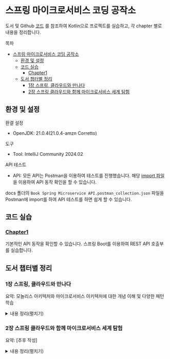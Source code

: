 # 스프링 마이크로서비스 코딩 공작소

도서 및 Github [코드](https://github.com/gilbutITbook/080283) 를 참조하여 Kotlin으로 프로젝트를 실습하고, 각 chapter 별로 내용을 정리합니다.

목차

- [스프링 마이크로서비스 코딩 공작소](#스프링-마이크로서비스-코딩-공작소)
  - [환경 및 설정](#환경-및-설정)
  - [코드 실습](#코드-실습)
    - [Chapter1](#chapter1)
  - [도서 챕터별 정리](#도서-챕터별-정리)
    - [1장 스프링, 클라우드와 만나다](#1장-스프링-클라우드와-만나다)
    - [2장 스프링 클라우드와 함께 마이크로서비스 세계 탐험](#2장-스프링-클라우드와-함께-마이크로서비스-세계-탐험)

## 환경 및 설정

환결 설정

- OpenJDK: 21.0.4(21.0.4-amzn Corretto)

도구

- Tool: IntelliJ Community 2024.02

API 테스트

- API: 모든 API는 Postman을 이용하여 테스트를 진행했습니다. 해당 [import 파일](./docs/api/Book%20Spring%20Microservice%20API.postman_collection.json) 을 이용하여 API 동작 확인을 할 수 있습니다.

docs 폴더의 `Book Spring Microservice API.postman_collection.json` 파일을 Postman에 import를 하여 API 테스트를 하면 쉽게 할 수 있습니다.

## 코드 실습

### [Chapter1](https://github.com/haservi/spring-microservice-kotlin/tree/master/chapter1)

기본적인 API 동작을 확인할 수 있습니다. 스프링 Boot를 이용하여 REST API 호출부를 실습합니다.

## 도서 챕터별 정리

### 1장 스프링, 클라우드와 만나다

요약: 모놀리스 아키텍처와 마이크로서비스 아키텍처에 대한 개념 이해 및 다양한 패턴 학습

<details>
<summary>내용 정리(펼치기)</summary>

1.1 마이크로서비스 아키텍처로 진화

   1. 모놀리스 아키텍쳐
      - 장점
        - 모든 UI, 비즈니스 및 데이터베이스 액세스 로직이 하나로 배포
        - 관리가 쉬움
        - 구축 및 배포가 쉬움
        - 변경 가능성이 낮은 경우 모놀리스로 시작하는게 좋음
      - 단점
        - 규모가 커지면 관리가 어려움

   2. 마이크로서비스 아키텍쳐
      - 장점
        - 각 구성 요소는 작은 책임 영역을 담당하고 서로 독립적 배포
        - 잘 분해하고 분리하면 대규모 코드베이스에서 발생하는 전통적인 복잡성 문제를 해결하는데 도움이 됨
      - 단점
        - 잘 분해라고 분리하기가 어려움
        - 여러 저장소로 나누어지기 때문에 개인이 관리하기 힘듬(12 저장소 관리..)
        - CCOP(Complex, Consistency, Operation overhead, Performance) 문제점

1.4 이 책의 내용

   - 마이크로서비스의 정의, 모범 사례 및 마이크로서비스 기반 구축을 위한 설계 고려 사항
   - 마이크로서비스 기반 애플리케이션을 구축하면 안되는 경우(중요..)
   - 도커의 정의 및 마이크로서비스 기반 애플리케이션 통합 방법
   - 애플리케이션 지표를 만들고 모니터링 도구로 시각화 방법
   - ELK 스택으로 애플리케이션 로그 관리 방법
   - 배운 내용 활용하여 배포 파이프라인 구축 방법(CI/CD?)

1.5 클라우드 및 마이크로서비스 기반 애플리케이션

실습코드 참조 [코드](https://github.com/haservi/spring-microservice-kotlin/tree/master/chapter1)

  1. 클라우드 컴퓨팅에서는 여러 가지 서비스 모델

     1. IaaS (Infrastructure as a Service)

        - 설명: IaaS는 인프라를 서비스로 제공하는 모델로, 사용자에게 서버, 스토리지, 네트워크 등의 가상화된 자원을 제공. 사용자는 인프라의 운영 체제, 네트워크 설정 등을 직접 관리하지만, 물리적인 하드웨어는 클라우드 제공자가 관리
        - 예시: Amazon Web Services (AWS) EC2, Microsoft Azure, Google Cloud Platform (GCP)
        - 특징: 유연성과 확장성이 뛰어나며, 자원을 필요에 따라 쉽게 추가하거나 제거할 수 있음

     2. SaaS (Software as a Service)

        - 설명: SaaS는 소프트웨어를 인터넷을 통해 제공하는 서비스 모델로, 사용자는 설치나 유지보수 없이 웹 브라우저나 애플리케이션을 통해 소프트웨어를 사용할 수 있음. 애플리케이션의 모든 관리와 업데이트는 서비스 제공자가 수행
        - 예시: Google Workspace (Gmail, Google Docs), Salesforce, Microsoft 365
        - 특징: 사용자가 소프트웨어를 직접 설치하거나 관리할 필요가 없고, 언제 어디서나 인터넷 연결만 있으면 접근 가능

     3. PaaS (Platform as a Service)

        - 설명: PaaS는 개발자들이 애플리케이션을 개발하고 배포할 수 있는 플랫폼을 제공. 이 플랫폼은 운영 체제, 미들웨어, 데이터베이스 관리 시스템 등을 포함하며, 개발자가 인프라 관리 없이 애플리케이션 개발에 집중할 수 있음
        - 예시: Google App Engine, Microsoft Azure App Service, Heroku
        - 특징: 개발 환경을 빠르게 설정하고 관리할 수 있어 개발 시간을 단축하고, 복잡한 인프라 운영을 클라우드 제공자가 처리

     4. CaaS (Container as a Service)

        - 설명: CaaS는 컨테이너화된 애플리케이션을 배포하고 관리할 수 있는 환경을 제공. Docker와 Kubernetes와 같은 컨테이너 오케스트레이션 도구를 사용하여 애플리케이션을 쉽게 배포하고 확장할 수 있음
        - 예시: Amazon ECS, Google Kubernetes Engine (GKE), Microsoft Azure Kubernetes Service (AKS)
        - 특징: 컨테이너 기반 애플리케이션의 빠른 배포와 확장성이 용이하며, DevOps 환경에서 특히 유용

     5. FaaS (Function as a Service)

        - 예시: AWS Lambda, Google Cloud Functions, Azure Functions.
        - 설명: FaaS는 이벤트 기반으로 특정 기능(코드)을 실행할 수 있는 서버리스 컴퓨팅 모델. 사용자는 코드를 작성하고 업로드하면, 서비스 제공자가 이를 실행하고 필요할 때만 비용이 발생. 인프라와 서버 관리를 하지 않아도 되며, 트리거 기반으로 애플리케이션이 작동
        - 특징: 서버리스 환경으로, 특정 이벤트에 반응하여 실행되며, 애플리케이션 규모가 유동적일 때 유리

     6. DaaS (Desktop as a Service)

        - 설명: DaaS는 가상 데스크탑 환경을 클라우드에서 제공하는 서비스. 사용자는 클라우드 상에서 가상 데스크탑에 접속하여 업무를 수행할 수 있으며, 데스크탑의 운영 체제 및 애플리케이션도 클라우드에서 관리
        - 예시: Amazon WorkSpaces, VMware Horizon Cloud
        - 특징: 물리적인 PC 없이도 언제 어디서나 데스크탑 환경에 접근할 수 있으며, 보안 관리 및 업데이트가 중앙에서 이루어짐

1.6 마이크로서비스는 코드 작성 이상을 의미한다.

견고한 서비스를 작성하려면 아래와 같이 여러 가지 주제를 고려해야 함

   - 적정 규모: 서비스가 한 가지 책임 영역에 집중되도록 하려면 어떻게 해야 하는가?
   - 마이크로서비스가 너무 많은 책임을 지지 않도록 적절한 마이크로서비스 크기를 유지하는 방법
   - 위치 투명성: 서비스 호출에 대한 물리적 상세 정보를 관리하는 방법. 마이크로서비스 애플리케이션에서 다수의 서비스 인스턴스가 빠르게 시작하고 종료
   - 회복성: 실패한 서비스를 우회하고 빠른 실패 방식을 적용하여 마이크로서비스 소비자와 애플리케이션의 전반적인 무결성을 보호하는 방법
   - 반복성: 서비스의 모든 새 인스턴스가 시작할 떄 운영 환경의 다른 서비스와 동일한 구성과 코드베이스를 보장하는 방법
   - 확장성: 서비스 간 직접적인 종속 관계를 최소화하고 마이크로서비스를 적절히 확장할 수 있도록 통신 방식을 구축하는 방법
   - 핵심 마이크로서비스 개발, 라우팅, 클라이언트 탄력성, 보안, 로깅 및 추적, 애플리케이션 지표, 빌드 및 배포 패턴

1.7 핵심 마이크로서비스 개발 패턴

<p align="center">
   <img src="./docs/images/chapter1/image01.png" width="50%" height="50%">
</p>

  - 서비스 세분성: 서비스를 서로 다른 비즈니스 문제 도메인의 책임과 중첩될 정도로 지나치게 크게 나누면 시간이 지나 유지 관리하고 변경하기 어려움
  - 통신 프로토콜: 동기 프로토콜의 경우 HTTP 기반 REST가 일반적인 통신이며, 비동기 프로토콜의 경우 아파치 카프카, RabbitMQ, AMQP 등을 사용
  - 인터페이스 설계: 서비스 인터페이스 설계 및 서비스를 어떻게 구조화 하는게 좋을 지(2장에서 다룰 예정)
  - 서비스 구성 관리: 클라우드에 있는 서로 다른 환경 간 마이크로서비스의 구성을 호환하려면 어떻게 구성 관리 해야하는지 (5장에서 다룰 예정)
  - 서비스 간 이벤트 처리: 서비스간 의존성을 최소화하고 애플리케이션의 탄력성을 높이고자 이벤틀르 사용하여 서비스를 분리하는 방법은 어떻게 하는지(10장에서 다룰 예정(스프링 클라우드 스트림))

1.8 마이크로서비스 라우팅 패턴

마이크로서비스 라우팅 패턴은 마이크로서비스를 사용하려는 클라이언트 애플리케이션이 서비스 위치를 발견하고 서비스로 라우팅하는 방법에 관한 방법

  - 서비스 디스커버리: 6장에서 자세히 다룰 예정이며, 서비스 디스커버리는 클라이언트 대응 서비스가 아니라 내부 서비스임을 기억하는게 좋음
  - 서비스 라우팅: API 게이트웨이를 사용하면 모든 서비스에 대한 단일 진입점을 제공하여 마이크로서비스 애플리케이션의 여러 서비스와 서비스 인스턴스에 대해 일관된 보안 정책과 라우팅 규칙을 적용할 수 있음(8장에서 자세히 다룰 예정)

1.9 마이크로서비스 클라이언트 회복성

서비스 문제 발생 시 연쇄적으로 서비스 소비자까지 전파되는 것을 막는 것이 중요합니다. 이와 관련된 4가지의 클라이언트 회복성 패턴

  - 클라이언트 부하 분산: 여러 인스턴스에 대한 호출이 정상 인스턴스에 분산되도록 서비스 인스턴스 위치를 캐싱하는 방법
  - 회로 차단기 패턴: 문제가 있는 서비스 호출하지 않는 방법
  - 폴백 패턴: 마이크로서비스 호출 실패 시 다른 서비스 클라이언트가 작업을 수행하도록 플러그인 메커니즘을 제공하는 방법
  - 벌크헤드 패턴: 한 서비스의 오작동 호출이 애플리케이션의 다른 곳에 나쁜 영향을 미치지 않도록 호출을 격리하는 방법

1.10 마이크로서비스 보안 패턴

적절한 자격 증명을 가진 승인된 요청만 서비스를 호출할 수 있도록 할 수 있는 3가지의 보안 패턴 방법

  - 인증: 서비스를 호출하는 서비스 클라이언트가 누구인지 확인하는 방법
  - 인가(권한 부여): 서비스 클라이언트가 수행하려는 행동에 대한 수행 자격 여부를 확인하는 방법
  - 자격 증명 관리와 전파: OAuth2와 JWT 같은 토큰 기반의 보안 표준 사용 방법

1.11 마이크로서비스 로깅과 추적 패턴

마이크로서비스 아키텍처의 단점은 간단한 동작 하나에 수많은 마이크로서비스 호출이 발생하여 문제를 디버깅하고 추적 및 모니터링하기가 매우 어려움  
이를 해결하기 위해 분산 추적을 달성하는 세 가지 핵심 로깅 및 추적 패턴

  - 로그 상관관계: 한 트랜잭션에 대해 여러 서비스에서 생서된 모든 로그를 함께 연결하는 상관관계 ID(correlation ID)를 구현하는 방법
  - 로그 수집: 마이크로서비스가 출력한 모든 로그를 수집하여 확인하는 방법
  - 마이크로서비스 추적: 트랜잭션과 관련된 모든 서비스 간 클라이언트 트랜잭션 흐름을 시각화하고 성능 특성을 살펴보는 방법

1.12 애플리케이션 지표 패턴

애플리케이션 지표 패턴은 애플리케이션이 지표를 모니터링 하는 방법과 애플리케이션의 가능한 실패 원인을 경고하는 방법

해당 패턴은 서비스의 잠재적인 성능 문제를 방지하고자 지표 서비스가 비즈니스와 연관된 데이터를 수집, 저장, 질의하는 방법을 보여줌

  - 지표: 애플리케이션 상태에 대해 중요한 정보를 생성하고 이 정보의 지표를 노출하는 방법
  - 지표 서비스: 애플리케이션 지표를 저장하고 질의하는 곳
  - 지표 시각화 제품군: 애플리케이션과 인프라스트럭처에 대해 비즈니스와 연관된 시계열 데이터를 시각화

<p align="center">
   <img src="./docs/images/chapter1/image02.png" width="50%" height="50%">
</p>

**지표 모니터링은 마이크로서비스 아키텍처에 필수적**이며, 마이크로서비스의 높은 분산성으로 인해 모놀리식 구조보다 더 높은 경향이 있음(복잡하고 어렵다?)

1.13 마이크로서비스 빌드/배포 패턴

마이크로서비스 아키텍처의 핵심 부분 중 하나는 한 마이크로서비스의 각 인스턴스가 모두 동일해야 함

서버가 배포된 후 서버의 변경 사항으로 발생되는 구성 불일치는 애플리케이션의 안정성을 해칠 수 있어 발생을 막아야 함

빌드 및 배포 파이프라인을 구축하는 방법

  - 빌드 및 배포 파이프라인: 조직의 모든 환경에서 원 버튼 클릭 빌드와 배포를 중시하는 반복적인 빌드 및 배포 프로세스를 구축하는 방법
  - 코드형 인프라스트럭처: 소스 제어로 실행되고 관리되는 서비스 프로비저닝 처리 방법
  - 불변 서버: 마이크로서비스 이미지가 생성되고 배포된 후 절대 변경되지 않도록 하는 방법
  - 피닉스 서버: 개별 컨테이너를 실행하는 서버가 정기적으로 분해되어 불변 이미지로 재생성되도록 하는 방법

<p align="center">
   <img src="./docs/images/chapter1/image03.png" width="50%" height="50%">
</p>

</details>

### 2장 스프링 클라우드와 함께 마이크로서비스 세계 탐험

요약: [추후 작성]

<details>
<summary>내용 정리(펼치기)</summary>

2.1 스프링 클라우드란?

스프링 클라우드(Spring Cloud)는 마이크로서비스 아키텍처(Microservices Architecture)를 쉽게 구현하고 관리할 수 있도록 돕는 스프링 프레임워크의 확장 모듈

마이크로서비스는 애플리케이션을 여러 독립적인 서비스로 분리하는 방식인데, 이 방식에서는 각각의 서비스가 개별적으로 배포되고 유지보수

스프링 클라우드는 이러한 분산 시스템에서 공통적으로 발생하는 문제들을 해결하는 다양한 도구와 라이브러리를 제공

주요 기능

  - 서비스 디스커버리: 분산된 여러 서비스들이 서로를 찾고 통신할 수 있도록 도와주며, Eureka 같은 서비스가 대표적
  - 분산형 구성 관리: 여러 서비스에서 공통으로 사용하는 설정 값을 중앙에서 관리하고 배포할 수 있으며, Spring Cloud Config를 통해 이를 구현할 수 있음
  - 로드 밸런싱: 서비스 간 요청을 분산시키는 로드 밸런싱 기능을 제공 하며, Ribbon이나 Spring Cloud LoadBalancer 같은 도구가 사용
  - API Gateway: 모든 마이크로서비스를 하나의 진입점(API Gateway)에서 관리하고, 각 서비스에 대한 라우팅 및 보안 정책을 정의할 수 있으며, Zuul이나 Spring Cloud Gateway가 이를 처리
  - 분산 추적: 서비스 간의 호출 및 상태를 추적 및 스프링 클라우드 슬루스(Spring Cloud Sleuth)를 통해 분산된 로깅과 트레이싱을 제공하며, ELK 스택 등 로깅 집계 기술 도구와 집킨 등 추적 도구와 결합될 때 더 효용성이 있음
  - 서킷 브레이커: 마이크로서비스 간의 의존성 문제가 발생할 때, 시스템 전체가 중단되는 것을 방지하는 서킷 브레이커 패턴을 지원하며, 이를 통해 문제가 있는 서비스에 대한 호출을 빠르게 중단하고, 시스템의 안정성을 유지할 수 있습니다. Hystrix와 같은 도구가 사용

주요 컴포넌트
  - Spring Cloud Netflix: 넷플릭스가 만든 마이크로서비스 도구 모음을 포함하며, Eureka, Hystrix, Ribbon 등의 도구들이 포함
  - Spring Cloud Gateway: 경량화된 API 게이트웨이 역할을 하며, 요청 라우팅, 보안, 필터링 등의 기능을 제공
  - Spring Cloud Config: 중앙화된 설정 관리 시스템을 제공

장점
  - 확장성: 애플리케이션을 독립적인 서비스로 나누어 개발, 배포 및 확장이 용이
  - 유연성: 다양한 클라우드 서비스나 인프라와 쉽게 연동 가능
  - 관찰 가능성(Observability): 분산된 서비스들을 추적하고 모니터링하기 위한 다양한 툴을 제공해 서비스 상태를 쉽게 파악할 수 있음

2.2 스프링 클라우드 예제 소개

실제로 예제 실습은 하지 않지만, @EnableEurekaClient 애너테이션에 대한 기능을 설명함

@EnableEurekaClient는 Spring Cloud Netflix 프로젝트의 어노테이션 중 하나로, Spring Boot 애플리케이션을 Eureka 클라이언트로 등록하기 위해 사용

이를 통해 애플리케이션이 Eureka 서버에 자신의 정보를 등록하고, 다른 서비스들이 Eureka 서버를 통해 이 애플리케이션을 찾을 수 있음

주요 기능
  - 서비스 등록: @EnableEurekaClient는 애플리케이션이 시작될 때 자동으로 Eureka 서버에 자신을 등록하며, 이렇게 등록된 애플리케이션은 다른 마이크로서비스들이 해당 애플리케이션의 위치(IP, 포트 등)를 찾을 수 있도록 Eureka 서버에 정보가 저장
  - 서비스 디스커버리: Eureka 클라이언트는 다른 마이크로서비스들의 정보를 조회할 수 있으며, 이를 통해 서로 위치를 몰라도 네트워크 상에서 서비스 간의 통신이 가능
  - 부하 분산: 여러 인스턴스가 같은 서비스를 제공할 때, Eureka 클라이언트는 부하를 분산하여 처리할 수 있습니다. Eureka 서버에서 여러 인스턴스 중 하나를 선택하여 호출

2.3 클라우드 네이티브 마이크로서비스 구축 방법

클라우드 네이티브: 클라우드 네이티브 애플리케이션은 클라우드 컴퓨팅 아키텍처의 모든 이점과 서비스를 활용할 수 있도록 특별히 설계됨

클라우드 네이티브 개발을 위한 네 가지 원칙
  - 데브옵스는 개발과 운영의 약어로 개발자와 IT 운영 간 커뮤니케이션과 협업, 통합에 중점을 둔 소프트웨어 개발 방법론을 의미
  - 마이크로서비스는 작고, 느근하게 결합된 분산 서비스
  - 지속적 전달(CD(continuous delivery))은 소프트웨어 개발 관행
  - 컨테이너는 가상 머신 이미지에 마이크로서비스를 배포하는 자연스러운 확장


12-Factor 애플리케이션은 현대 클라우드 네이티브 애플리케이션을 설계할 때 따를 수 있는 12가지의 모범 사례를 정의한 방법론

이는 확장성, 유지보수성, 이식성을 높이기 위해 만들어졌으며, 특히 마이크로서비스나 클라우드 환경에서 많이 사용되며

12 팩터 애플리케이션의 모범 사례 정보

    1. 코드베이스 (Codebase)
    여러 배포를 포함한 하나의 코드베이스: 모든 애플리케이션은 하나의 코드베이스에 의존하고, 그 코드베이스는 여러 환경(예: 개발, 테스트, 프로덕션)에서 배포될 수 있으며, 여러 애플리케이션이 동일한 코드를 공유하거나, 단일 코드베이스에서 다수의 앱이 나오는 상황은 피해야 함

    2. 종속성 관리 (Dependencies)
    명시적 선언과 격리: 외부 라이브러리나 패키지 등 모든 종속성은 package manager 등을 통해 명시적으로 선언해야 하며, 시스템에 의존하지 않고 애플리케이션 자체에 포함되도록 격리

    3. 설정 (Config)
    설정과 코드의 분리: 애플리케이션의 설정 값(예: 데이터베이스 URL, API 키 등)은 코드와 분리되어 환경 변수로 관리되어야 하며, 배포 환경에 맞춰 쉽게 변경될 수 있어야 함
    
    4. 백엔드 서비스 (Backing Services)
    백엔드 서비스는 외부 리소스로 취급: 데이터베이스, 메시지 큐, 캐시 서버 등은 외부 서비스로 간주하며, 쉽게 교체 가능해야 하며, 설정을 통해 서비스 위치를 정의하고, 내부에 종속되지 않게 설계 필요

    5. 빌드, 릴리스, 실행 (Build, Release, Run)
    빌드, 릴리스, 실행을 분리: 애플리케이션의 빌드, 릴리스, 실행 과정을 각각 분리
    빌드는 소스 코드를 컴파일하고 패키징하며, 릴리스는 빌드된 파일을 설정과 함께 결합하여 실행할 수 있는 단위로 만들어야 함

    6. 프로세스 (Processes)
    무상태 프로세스로 설계: 애플리케이션은 무상태(stateless)로 설계되어야 하며, 모든 상태는 데이터베이스나 외부 저장소에 저장해야 하며, 프로세스는 언제든지 시작되고 중단될 수 있어야 됨

    7. 포트 바인딩 (Port Binding)
    포트를 바인딩해 서비스 제공: 애플리케이션은 웹 서버와 같은 외부 도구 없이 자체적으로 포트를 통해 서비스를 제공해야 하며, 애플리케이션 자체가 웹 서버 역할을 하도록 설계

    8. 동시성 (Concurrency)
    프로세스 모델을 통한 확장: 애플리케이션은 여러 프로세스로 수평 확장이 가능해야 하며, 프로세스는 독립적으로 실행되어야 함

    9. 폐기 가능성 (Disposability)
    빠르게 시작하고, 안전하게 종료: 애플리케이션의 프로세스는 빠르게 시작하고, 신속하고 안전하게 종료될 수 있어야 하며, 갑작스러운 종료도 대비해야 하며, 이는 시스템의 유연성을 높입니다.

    10. 개발/프로덕션 일치 (Dev/Prod Parity)
    개발, 테스트, 프로덕션 환경을 최대한 유사하게 유지: 개발 환경과 프로덕션 환경의 차이를 최소화하여 배포 전후의 문제를 방지해야 하며, 이를 통해 개발 시 발견하지 못한 문제를 프로덕션에서 발견하는 일을 줄일 수 있음

    11. 로그 (Logs)
    이벤트 스트림으로 취급: 애플리케이션의 로그는 파일에 저장하지 않고 표준 출력으로 처리되며, 로그 처리는 외부 도구에 위임(ex: ELK)해야함

    12. 관리 프로세스 (Admin Processes)
    관리 및 유지보수 작업을 일회성 프로세스로 실행: 데이터베이스 마이그레이션이나 배치 작업 같은 관리 작업은 일회성 프로세스로 실행되며, 애플리케이션의 주 프로세스와 분리된 독립적인 환경에서 실행

</details>
